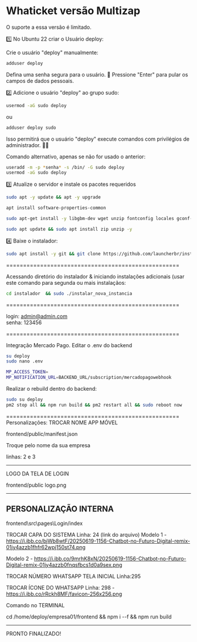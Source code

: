 # Whaticket versão Multizap

O suporte a essa versão é limitado.

1️⃣ No Ubuntu 22 criar o Usuário deploy:

Crie o usuário "deploy" manualmente:

```bash
adduser deploy
```

Defina uma senha segura para o usuário. 🔑
Pressione "Enter" para pular os campos de dados pessoais.

2️⃣ Adicione o usuário "deploy" ao grupo sudo:

```bash
usermod -aG sudo deploy
```

ou

```bash
adduser deploy sudo
```

Isso permitirá que o usuário "deploy" execute comandos com privilégios de administrador. 🧑‍🔧

Comando alternativo, apenas se não for usado o anterior:

```bash
useradd -m -p *senha* -s /bin/ -G sudo deploy
usermod -aG sudo deploy
```

3️⃣ Atualize o servidor e instale os pacotes requeridos

```bash
sudo apt -y update && apt -y upgrade
```

```bash
apt install software-properties-common
```

```bash
sudo apt-get install -y libgbm-dev wget unzip fontconfig locales gconf-service libasound2 libatk1.0-0 libc6 libcairo2 libcups2 libdbus-1-3 libexpat1 libfontconfig1 libgcc1 libgconf-2-4 libgdk-pixbuf2.0-0 libglib2.0-0 libgtk-3-0 libnspr4 libpango-1.0-0 libpangocairo-1.0-0 libstdc++6 libx11-6 libx11-xcb1 libxcb1 libxcomposite1 libxcursor1 libxdamage1 libxext6 libxfixes3 libxi6 libxrandr2 libxrender1 libxss1 libxtst6 ca-certificates fonts-liberation libappindicator1 libnss3 lsb-release xdg-utils git
```

```bash
sudo apt update && sudo apt install zip unzip -y
```

4️⃣ Baixe o instalador:

```bash
sudo apt install -y git && git clone https://github.com/launcherbr/instaladormultizap.git instalador && sudo chmod -R 777 instalador  && cd instalador  && sudo ./instalar_primaria
```
===================================================

Acessando diretório do instalador & iniciando instalações adicionais (usar este comando para segunda ou mais instalaçãos:

```bash
cd instalador  && sudo ./instalar_nova_instancia
```

===================================================

login: admin@admin.com </br>
senha: 123456

===================================================

Integração Mercado Pago.
Editar o .env do backend

```bash
su deploy
sudo nano .env
```

```bash
MP_ACCESS_TOKEN=
MP_NOTIFICATION_URL=BACKEND_URL/subscription/mercadopagowebhook
```

Realizar o rebuild dentro do backend:

```bash
sudo su deploy 
pm2 stop all && npm run build && pm2 restart all && sudo reboot now
```

===================================================
Personalizações:
TROCAR NOME APP MÓVEL

frontend/public/manifest.json

Troque pelo nome da sua empresa

linhas: 2 e 3

------------------------------------------

LOGO DA TELA DE LOGIN 

frontend/public
logo.png

------------------------------------------
PERSONALIZAÇÃO INTERNA
----------------------
frontend\src\pages\Login/index

TROCAR CAPA DO SISTEMA
Linha: 24 (link do arquivo)
Modelo 1 - https://i.ibb.co/bjWb8wtF/20250619-1156-Chatbot-no-Futuro-Digital-remix-01jy4azzb1fhfr62wpj150st74.png

Modelo 2 - https://i.ibb.co/9mrhK8xN/20250619-1156-Chatbot-no-Futuro-Digital-remix-01jy4azzb0fnqsfbcs1d0a9sex.png

TROCAR NÚMERO WHATSAPP TELA INICIAL
Linha:295

TROCAR ÍCONE DO WHATSAPP
Linha: 298 - https://i.ibb.co/rRckh8MF/favicon-256x256.png

Comando no TERMINAL

cd /home/deploy/empresa01/frontend && npm i --f && npm run build

----------------------------------------
PRONTO FINALIZADO!
